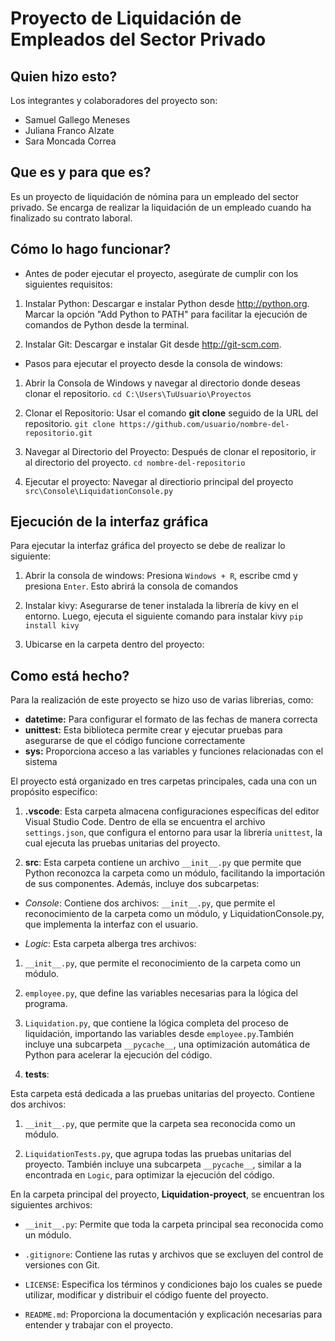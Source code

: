 # **Proyecto de Liquidación de Empleados del Sector Privado**

## **Quien hizo esto?**

Los integrantes y colaboradores del proyecto son:

- Samuel Gallego Meneses
- Juliana Franco Alzate
- Sara Moncada Correa

## **Que es y para que es?**

Es un proyecto de liquidación de nómina para un empleado del sector privado. Se encarga de realizar la liquidación de un empleado cuando ha finalizado su contrato laboral.

## **Cómo lo hago funcionar?**

- Antes de poder ejecutar el proyecto, asegúrate de cumplir con los siguientes requisitos:

1. Instalar Python: Descargar e instalar Python desde http://python.org. Marcar la opción "Add Python to PATH" para facilitar la ejecución de comandos de Python desde la terminal.

2. Instalar Git: Descargar e instalar Git desde http://git-scm.com.

- Pasos para ejecutar el proyecto desde la consola de windows:

1. Abrir la Consola de Windows y navegar al directorio donde deseas clonar el repositorio.
```cd C:\Users\TuUsuario\Proyectos```

2. Clonar el Repositorio: Usar el comando **git clone** seguido de la URL del repositorio.
```git clone https://github.com/usuario/nombre-del-repositorio.git```

3. Navegar al Directorio del Proyecto: Después de clonar el repositorio, ir al directorio del proyecto.
```cd nombre-del-repositorio```

4. Ejecutar el proyecto: Navegar al directiorio principal del proyecto
``` src\Console\LiquidationConsole.py```

## **Ejecución de la interfaz gráfica**

Para ejecutar la interfaz gráfica del proyecto se debe de realizar lo siguiente:

1. Abrir la consola de windows: Presiona ```Windows + R```, escribe cmd y presiona ```Enter```. Esto abrirá la consola de comandos

2. Instalar kivy: Asegurarse de tener instalada la librería de kivy en el entorno. Luego, ejecuta el siguiente comando para instalar kivy ```pip install kivy```

3. Ubicarse en la carpeta dentro del proyecto:

## **Como está hecho?**

Para la realización de este proyecto se hizo uso de varias librerias, como:

- **datetime:** Para configurar el formato de las fechas de manera correcta
- **unittest:** Esta biblioteca permite crear y ejecutar pruebas para asegurarse de que el código funcione correctamente
- **sys:** Proporciona acceso a las variables y funciones relacionadas con el sistema

El proyecto está organizado en tres carpetas principales, cada una con un propósito específico:

1. **.vscode**:
Esta carpeta almacena configuraciones específicas del editor Visual Studio Code. Dentro de ella se encuentra el archivo ```settings.json```, que configura el entorno para usar la librería ```unittest```, la cual ejecuta las pruebas unitarias del proyecto.

2. **src**:
Esta carpeta contiene un archivo ```__init__.py``` que permite que Python reconozca la carpeta como un módulo, facilitando la importación de sus componentes. Además, incluye dos subcarpetas:

- *Console*: Contiene dos archivos: ```__init__.py```, que permite el reconocimiento de la carpeta como un módulo, y LiquidationConsole.py, que implementa la interfaz con el usuario.

- *Logic*: Esta carpeta alberga tres archivos:

1. ```__init__.py```, que permite el reconocimiento de la carpeta como un módulo.

2. ```employee.py```, que define las variables necesarias para la lógica del programa.

3. ```Liquidation.py```, que contiene la lógica completa del proceso de liquidación, importando las variables desde ```employee.py```.También incluye una subcarpeta ```__pycache__```, una optimización automática de Python para acelerar la ejecución del código.


3. **tests**:

Esta carpeta está dedicada a las pruebas unitarias del proyecto. Contiene dos archivos:

1. ```__init__.py```, que permite que la carpeta sea reconocida como un módulo.

2. ```LiquidationTests.py```, que agrupa todas las pruebas unitarias del proyecto. También incluye una subcarpeta ```__pycache__```, similar a la encontrada en ```Logic```, para optimizar la ejecución del código.


En la carpeta principal del proyecto, **Liquidation-proyect**, se encuentran los siguientes archivos:

- ```__init__.py```: Permite que toda la carpeta principal sea reconocida como un módulo.

- ```.gitignore```: Contiene las rutas y archivos que se excluyen del control de versiones con Git.

- ```LICENSE```: Especifica los términos y condiciones bajo los cuales se puede utilizar, modificar y distribuir el código fuente del proyecto.

- ```README.md```: Proporciona la documentación y explicación necesarias para entender y trabajar con el proyecto.
